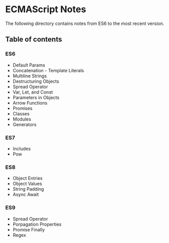 
# ECMAScript Notes

The following directory contains notes from ES6 to the most recent version.

## Table of contents
### ES6
- Default Params
- Concatenation - Template Literals
- Multiline Strings
- Destructuring Objects
- Spread Operator
- Var, Let, and Const
- Parameters in Objects
- Arrow Functions
- Promises
- Classes
- Modules
- Generators

### ES7
- Includes
- Pow

### ES8
- Object Entries
- Object Values
- String Padding
- Async Await

### ES9
- Spread Operator
- Porpagation Properties
- Promise Finally
- Regex